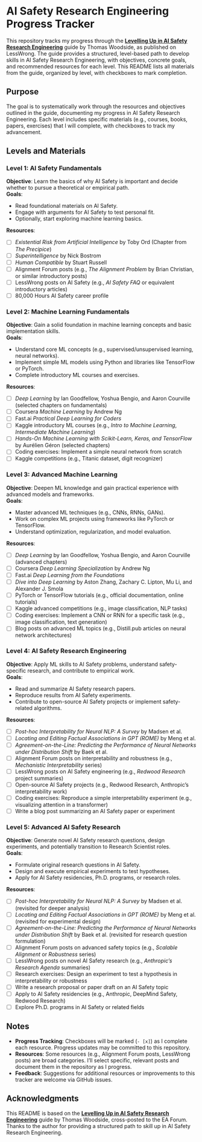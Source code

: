 # AI Safety Research Engineering Progress Tracker

This repository tracks my progress through the [**Levelling Up in AI Safety Research Engineering**](https://www.lesswrong.com/posts/uLstPRyYwzfrx3enG/levelling-up-in-ai-safety-research-engineering) guide by Thomas Woodside, as published on LessWrong. The guide provides a structured, level-based path to develop skills in AI Safety Research Engineering, with objectives, concrete goals, and recommended resources for each level. This README lists all materials from the guide, organized by level, with checkboxes to mark completion.

## Purpose

The goal is to systematically work through the resources and objectives outlined in the guide, documenting my progress in AI Safety Research Engineering. Each level includes specific materials (e.g., courses, books, papers, exercises) that I will complete, with checkboxes to track my advancement.

## Levels and Materials

### Level 1: AI Safety Fundamentals

**Objective**: Learn the basics of why AI Safety is important and decide whether to pursue a theoretical or empirical path.  
**Goals**:  
- Read foundational materials on AI Safety.  
- Engage with arguments for AI Safety to test personal fit.  
- Optionally, start exploring machine learning basics.  

**Resources**:  
- [ ] *Existential Risk from Artificial Intelligence* by Toby Ord (Chapter from *The Precipice*)  
- [ ] *Superintelligence* by Nick Bostrom  
- [ ] *Human Compatible* by Stuart Russell  
- [ ] Alignment Forum posts (e.g., *The Alignment Problem* by Brian Christian, or similar introductory posts)  
- [ ] LessWrong posts on AI Safety (e.g., *AI Safety FAQ* or equivalent introductory articles)  
- [ ] 80,000 Hours AI Safety career profile  

### Level 2: Machine Learning Fundamentals

**Objective**: Gain a solid foundation in machine learning concepts and basic implementation skills.  
**Goals**:  
- Understand core ML concepts (e.g., supervised/unsupervised learning, neural networks).  
- Implement simple ML models using Python and libraries like TensorFlow or PyTorch.  
- Complete introductory ML courses and exercises.  

**Resources**:  
- [ ] *Deep Learning* by Ian Goodfellow, Yoshua Bengio, and Aaron Courville (selected chapters on fundamentals)  
- [ ] Coursera *Machine Learning* by Andrew Ng  
- [ ] Fast.ai *Practical Deep Learning for Coders*  
- [ ] Kaggle introductory ML courses (e.g., *Intro to Machine Learning*, *Intermediate Machine Learning*)  
- [ ] *Hands-On Machine Learning with Scikit-Learn, Keras, and TensorFlow* by Aurélien Géron (selected chapters)  
- [ ] Coding exercises: Implement a simple neural network from scratch  
- [ ] Kaggle competitions (e.g., Titanic dataset, digit recognizer)  

### Level 3: Advanced Machine Learning

**Objective**: Deepen ML knowledge and gain practical experience with advanced models and frameworks.  
**Goals**:  
- Master advanced ML techniques (e.g., CNNs, RNNs, GANs).  
- Work on complex ML projects using frameworks like PyTorch or TensorFlow.  
- Understand optimization, regularization, and model evaluation.  

**Resources**:  
- [ ] *Deep Learning* by Ian Goodfellow, Yoshua Bengio, and Aaron Courville (advanced chapters)  
- [ ] Coursera *Deep Learning Specialization* by Andrew Ng  
- [ ] Fast.ai *Deep Learning from the Foundations*  
- [ ] *Dive into Deep Learning* by Aston Zhang, Zachary C. Lipton, Mu Li, and Alexander J. Smola  
- [ ] PyTorch or TensorFlow tutorials (e.g., official documentation, online tutorials)  
- [ ] Kaggle advanced competitions (e.g., image classification, NLP tasks)  
- [ ] Coding exercises: Implement a CNN or RNN for a specific task (e.g., image classification, text generation)  
- [ ] Blog posts on advanced ML topics (e.g., Distill.pub articles on neural network architectures)  

### Level 4: AI Safety Research Engineering

**Objective**: Apply ML skills to AI Safety problems, understand safety-specific research, and contribute to empirical work.  
**Goals**:  
- Read and summarize AI Safety research papers.  
- Reproduce results from AI Safety experiments.  
- Contribute to open-source AI Safety projects or implement safety-related algorithms.  

**Resources**:  
- [ ] *Post-hoc Interpretability for Neural NLP: A Survey* by Madsen et al.  
- [ ] *Locating and Editing Factual Associations in GPT (ROME)* by Meng et al.  
- [ ] *Agreement-on-the-Line: Predicting the Performance of Neural Networks under Distribution Shift* by Baek et al.  
- [ ] Alignment Forum posts on interpretability and robustness (e.g., *Mechanistic Interpretability* series)  
- [ ] LessWrong posts on AI Safety engineering (e.g., *Redwood Research* project summaries)  
- [ ] Open-source AI Safety projects (e.g., Redwood Research, Anthropic’s interpretability work)  
- [ ] Coding exercises: Reproduce a simple interpretability experiment (e.g., visualizing attention in a transformer)  
- [ ] Write a blog post summarizing an AI Safety paper or experiment  

### Level 5: Advanced AI Safety Research

**Objective**: Generate novel AI Safety research questions, design experiments, and potentially transition to Research Scientist roles.  
**Goals**:  
- Formulate original research questions in AI Safety.  
- Design and execute empirical experiments to test hypotheses.  
- Apply for AI Safety residencies, Ph.D. programs, or research roles.  

**Resources**:  
- [ ] *Post-hoc Interpretability for Neural NLP: A Survey* by Madsen et al. (revisited for deeper analysis)  
- [ ] *Locating and Editing Factual Associations in GPT (ROME)* by Meng et al. (revisited for experimental design)  
- [ ] *Agreement-on-the-Line: Predicting the Performance of Neural Networks under Distribution Shift* by Baek et al. (revisited for research question formulation)  
- [ ] Alignment Forum posts on advanced safety topics (e.g., *Scalable Alignment* or *Robustness* series)  
- [ ] LessWrong posts on novel AI Safety research (e.g., *Anthropic’s Research Agenda* summaries)  
- [ ] Research exercises: Design an experiment to test a hypothesis in interpretability or robustness  
- [ ] Write a research proposal or paper draft on an AI Safety topic  
- [ ] Apply to AI Safety residencies (e.g., Anthropic, DeepMind Safety, Redwood Research)  
- [ ] Explore Ph.D. programs in AI Safety or related fields  

## Notes

- **Progress Tracking**: Checkboxes will be marked (`- [x]`) as I complete each resource. Progress updates may be committed to this repository.  
- **Resources**: Some resources (e.g., Alignment Forum posts, LessWrong posts) are broad categories. I’ll select specific, relevant posts and document them in the repository as I progress.  
- **Feedback**: Suggestions for additional resources or improvements to this tracker are welcome via GitHub issues.  

## Acknowledgments

This README is based on the [**Levelling Up in AI Safety Research Engineering**](https://www.lesswrong.com/posts/uLstPRyYwzfrx3enG/levelling-up-in-ai-safety-research-engineering) guide by Thomas Woodside, cross-posted to the EA Forum. Thanks to the author for providing a structured path to skill up in AI Safety Research Engineering.
